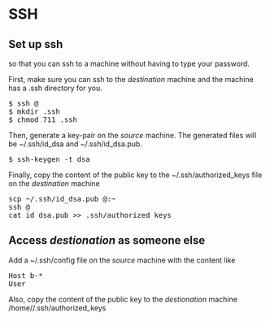 # SSH

## Set up ssh

so that you can ssh to a machine without having to type your password.

First, make sure you can ssh to the _destination_ machine and the machine has a
.ssh directory for you.

<pre>
$ ssh <username>@<host>
$ mkdir .ssh
$ chmod 711 .ssh
</pre>

Then, generate a key-pair on the _source_ machine. The generated files will be
~/.ssh/id_dsa and ~/.ssh/id_dsa.pub. 

<pre>
$ ssh-keygen -t dsa
</pre>

Finally, copy the content of the public key to the ~/.ssh/authorized_keys file on
the _destination_ machine

<pre>
scp ~/.ssh/id_dsa.pub <username>@<host>:~
ssh <username>@<host>
cat id_dsa.pub >> .ssh/authorized_keys
</pre>

## Access _destionation_ as someone else

Add a ~/.ssh/config file on the _source_ machine with the content like

<pre>
Host b-*
User <username>
</pre>

Also, copy the content of the public key to the _destionation_ machine 
/home/<username>/.ssh/authorized_keys
